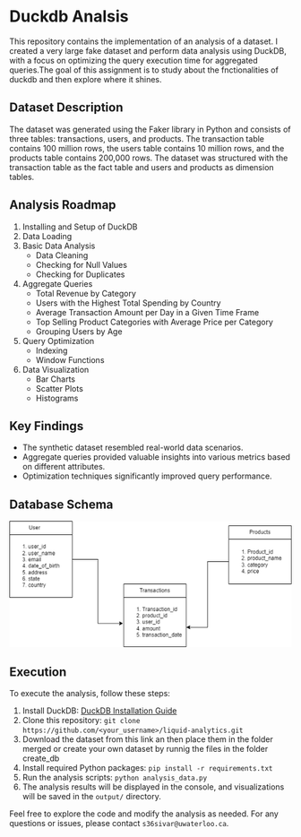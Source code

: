 # Duckdb Analsis

This repository contains the implementation of an analysis of a dataset. I created a very large fake dataset and perform data analysis using DuckDB, with a focus on optimizing the query execution time for aggregated queries.The goal of this assignment is to study about the fnctionalities of duckdb and then explore where it shines.

## Dataset Description

The dataset was generated using the Faker library in Python and consists of three tables: transactions, users, and products. The transaction table contains 100 million rows, the users table contains 10 million rows, and the products table contains 200,000 rows. The dataset was structured with the transaction table as the fact table and users and products as dimension tables.

## Analysis Roadmap

1. Installing and Setup of DuckDB
2. Data Loading
3. Basic Data Analysis
   - Data Cleaning
   - Checking for Null Values
   - Checking for Duplicates
4. Aggregate Queries
   - Total Revenue by Category
   - Users with the Highest Total Spending by Country
   - Average Transaction Amount per Day in a Given Time Frame
   - Top Selling Product Categories with Average Price per Category
   - Grouping Users by Age
5. Query Optimization
   - Indexing
   - Window Functions
6. Data Visualization
   - Bar Charts
   - Scatter Plots
   - Histograms

## Key Findings

- The synthetic dataset resembled real-world data scenarios.
- Aggregate queries provided valuable insights into various metrics based on different attributes.
- Optimization techniques significantly improved query performance.

## Database Schema

![Database Schema](images/db_schema.png)

## Execution

To execute the analysis, follow these steps:

1. Install DuckDB: [DuckDB Installation Guide](https://duckdb.org/docs/installation)
2. Clone this repository: `git clone https://github.com/<your_username>/liquid-analytics.git`
3. Download the dataset from this link []() an then place them in the folder merged or create your own dataset by runnig the files in the folder create_db
4. Install required Python packages: `pip install -r requirements.txt`
5. Run the analysis scripts: `python analysis_data.py`
6. The analysis results will be displayed in the console, and visualizations will be saved in the `output/` directory.

Feel free to explore the code and modify the analysis as needed. For any questions or issues, please contact `s36sivar@uwaterloo.ca`.
